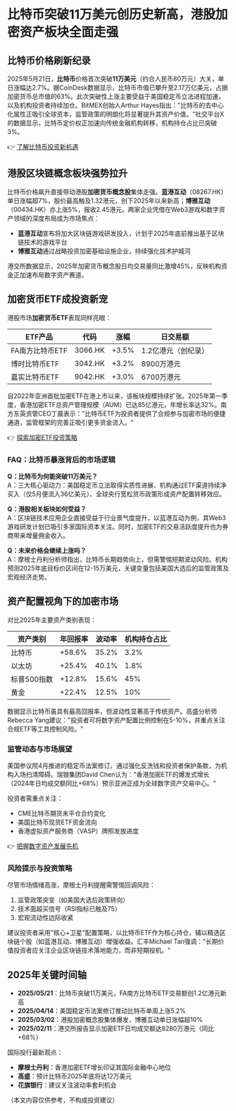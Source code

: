 # 比特币突破11万美元创历史新高，港股加密资产板块全面走强  

## 比特币价格刷新纪录  

2025年5月21日，**比特币**价格首次突破**11万美元**（约合人民币80万元）大关，单日涨幅达2.7%。据CoinDesk数据显示，比特币市值已攀升至2.17万亿美元，占据加密货币总市值的63%。此次突破性上涨主要受益于美国稳定币立法进程加速，以及机构投资者持续加仓。BitMEX创始人Arthur Hayes指出："比特币的去中心化属性正吸引全球资本，监管政策的明朗化将显著提升其资产价值。"社交平台X的数据显示，比特币定价权正加速向传统金融机构转移，机构持仓占比已突破3%。  

👉 [了解比特币投资新机遇](https://bit.ly/okx_welcome)  

## 港股区块链概念板块强势拉升  

比特币价格飙升直接带动港股**加密货币概念股**集体走强。**蓝港互动**（08267.HK）单日涨幅超7%，股价最高触及1.32港元，创下2025年以来新高；**博雅互动**（00434.HK）亦上涨5%，报收2.45港元。两家企业凭借在Web3游戏和数字资产领域的深度布局成为市场焦点：  

- **蓝港互动**宣布将加大区块链游戏研发投入，计划于2025年底前推出基于区块链技术的游戏平台  
- **博雅互动**通过战略投资加密基础设施企业，持续强化技术护城河  

港交所数据显示，2025年加密货币概念股日均交易量同比激增45%，反映机构资金正加速布局数字资产赛道。  

## 加密货币ETF成投资新宠  

港股市场**加密货币ETF**表现同样亮眼：  

| ETF产品 | 代码 | 涨幅 | 日交易额 |
|---------|------|------|----------|
| FA南方比特币ETF | 3066.HK | +3.5% | 1.2亿港元（创纪录） |
| 博时比特币ETF | 3042.HK | +3.2% | 8900万港元 |
| 嘉实比特币ETF | 9042.HK | +3.0% | 6700万港元 |

自2022年亚洲首批加密ETF在港上市以来，该板块规模持续扩张。2025年第一季度，香港加密ETF总资产管理规模（AUM）已达85亿港元，年增长率达32%。南方东英资管CEO丁晨表示："比特币ETF为投资者提供了合规参与加密市场的便捷通道，监管框架的完善正吸引更多资金流入。"  

👉 [探索加密ETF投资策略](https://bit.ly/okx_welcome)  

### FAQ：比特币暴涨背后的市场逻辑  

**Q：比特币为何能突破11万美元？**  
A：三大核心驱动力：美国稳定币立法取得实质性进展、机构通过ETF渠道持续净买入（仅5月便流入36亿美元）、全球央行宽松货币政策形成资产配置转移效应。  

**Q：港股相关板块如何受益？**  
A：区块链技术应用企业直接受益于行业景气度提升，以蓝港互动为例，其Web3游戏研发计划已吸引多家国际资本关注。同时，加密ETF的交易活跃度提升也为券商带来增量佣金收入。  

**Q：未来价格会继续上涨吗？**  
A：摩根士丹利分析师指出，比特币长期趋势向上，但需警惕短期波动风险。机构预测2025年底目标价区间在12-15万美元，关键变量包括美国大选后的监管政策及宏观经济走势。  

## 资产配置视角下的加密市场  

对比2025年主要资产类别表现：  

| 资产类别 | 年回报率 | 波动率 | 机构持仓占比 |
|----------|----------|--------|--------------|
| 比特币 | +58.6% | 35.2% | 3.2% |
| 以太坊 | +25.4% | 40.1% | 1.8% |
| 标普500指数 | +12.8% | 15.6% | 45% |
| 黄金 | +22.4% | 12.5% | 10% |

数据显示比特币虽具有最高回报率，但波动性显著高于传统资产。高盛分析师Rebecca Yang建议："投资者可将数字资产配置比例控制在5-10%，并重点关注合规ETF等工具控制风险。"  

### 监管动态与市场展望  

美国参议院4月推进的稳定币法案修订，通过强化反洗钱和投资者保护条款，为机构入场扫清障碍。瑞银集团David Chen认为："香港加密ETF的爆发式增长（2024年日均成交额同比+68%）预示亚洲正成为全球数字资产交易中心。"  

投资者需重点关注：  
- CME比特币期货未平仓合约变化  
- 美国比特币现货ETF资金流向  
- 香港虚拟资产服务商（VASP）牌照发放进度  

👉 [把握数字资产发展先机](https://bit.ly/okx_welcome)  

### 风险提示与投资策略  

尽管市场情绪高涨，摩根士丹利提醒需警惕回调风险：  
1. 监管政策突变（如美国大选后政策转向）  
2. 技术面超买信号（RSI指标已触及75）  
3. 宏观流动性边际收紧  

建议投资者采用"核心+卫星"配置策略，以比特币ETF作为核心持仓，辅以精选区块链个股（如蓝港互动、博雅互动）增强收益。汇丰Michael Tan强调："长期价值投资者应关注企业区块链技术落地能力，而非短期投机。"  

## 2025年关键时间轴  

- **2025/05/21**：比特币突破11万美元，FA南方比特币ETF交易额创1.2亿港元新高  
- **2025/04/14**：美国稳定币法案修订推动比特币单周上涨5.2%  
- **2025/03/02**：港股加密概念股集体爆发，博雅互动单日涨幅超10%  
- **2025/02/11**：港交所报告显示加密ETF日均成交额达8280万港元（同比+68%）  

国际投行最新观点：  
- **摩根士丹利**：香港加密ETF增长印证其国际金融中心地位  
- **高盛**：预计比特币2025年底将达12万美元  
- **花旗银行**：建议关注波动率套利机会  

（本文内容仅供参考，不构成投资建议）